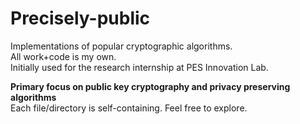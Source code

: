 # Precisely-public
Implementations of popular cryptographic algorithms.  
All work+code is my own.  
Initially used for the research internship at PES Innovation Lab.


**Primary focus on public key cryptography and privacy preserving algorithms**  
Each file/directory is self-containing. Feel free to explore.
